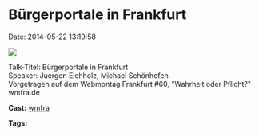 Bürgerportale in Frankfurt
==========================

Date: 2014-05-22 13:19:58

[![](http://i.vimeocdn.com/video/477110643_200x150.jpg)](http://vimeo.com/96071736)

Talk-Titel: Bürgerportale in Frankfurt\
Speaker: Juergen Eichholz, Michael Schönhofen\
Vorgetragen auf dem Webmontag Frankfurt \#60, \"Wahrheit oder
Pflicht?\"\
wmfra.de

**Cast:** [wmfra](http://vimeo.com/wmfra)

**Tags:**
